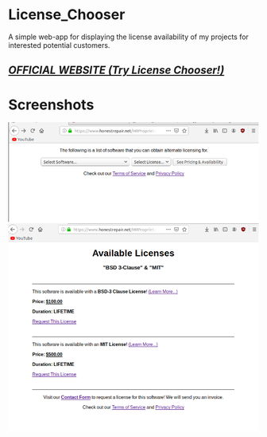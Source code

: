 # License_Chooser
A simple web-app for displaying the license availability of my projects for interested potential customers.

*[OFFICIAL WEBSITE (Try License Chooser!)](https://honestrepair.net)*
-----------------------------------------------

# Screenshots
![License Chooser](https://github.com/zelon88/License_Chooser/blob/master/Screenshots/License_Chooser-1.png)	
![License Chooser](https://github.com/zelon88/License_Chooser/blob/master/Screenshots/License_Chooser-2.png)	
